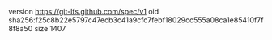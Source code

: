 version https://git-lfs.github.com/spec/v1
oid sha256:f25c8b22e5797c47ecb3c41a9cfc7febf18029cc555a08ca1e85410f7f8f8a50
size 1407
